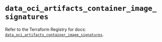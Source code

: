 # `data_oci_artifacts_container_image_signatures`

Refer to the Terraform Registry for docs: [`data_oci_artifacts_container_image_signatures`](https://registry.terraform.io/providers/oracle/oci/6.37.0/docs/data-sources/artifacts_container_image_signatures).

